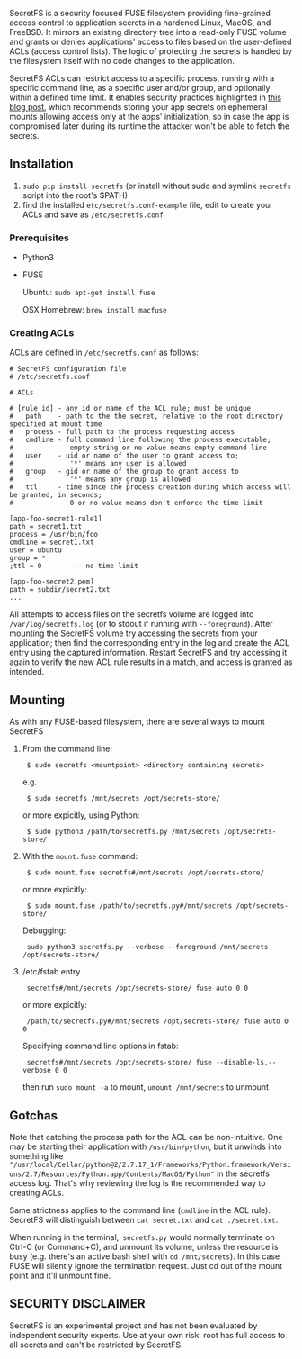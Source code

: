 
SecretFS is a security focused FUSE filesystem providing fine-grained access control to application secrets in a hardened Linux, MacOS, and FreeBSD. It mirrors an existing directory tree into a read-only FUSE volume and grants or denies applications' access to files based on the user-defined ACLs (access control lists). The logic of protecting the secrets is handled by the filesystem itself with no code changes to the application.

SecretFS ACLs can restrict access to a specific process, running with a specific command line, as a specific user and/or group, and optionally within a defined time limit. It enables security practices highlighted in [this blog post](http://https://blog.forcesunseen.com/stop-storing-secrets-in-environment-variables "this blog post"), which recommends storing your app secrets on ephemeral mounts allowing access only at the apps' initialization, so in case the app is compromised later during its runtime the attacker won't be able to fetch the secrets.


Installation
------------

1. `sudo pip install secretfs` (or install without sudo and symlink `secretfs` script into the root's $PATH)
2. find the installed `etc/secretfs.conf-example` file, edit to create your ACLs and save as `/etc/secretfs.conf`

### Prerequisites

- Python3
- FUSE

    Ubuntu: `sudo apt-get install fuse`

    OSX Homebrew: `brew install macfuse`


### Creating ACLs

ACLs are defined in `/etc/secretfs.conf` as follows:

```
# SecretFS configuration file
# /etc/secretfs.conf

# ACLs

# [rule_id] - any id or name of the ACL rule; must be unique
#   path    - path to the the secret, relative to the root directory specified at mount time
#   process - full path to the process requesting access
#   cmdline - full command line following the process executable;
#              empty string or no value means empty command line
#   user    - uid or name of the user to grant access to;
#              '*' means any user is allowed
#   group   - gid or name of the group to grant access to
#              '*' means any group is allowed
#   ttl     - time since the process creation during which access will be granted, in seconds;
#              0 or no value means don't enforce the time limit

[app-foo-secret1-rule1]
path = secret1.txt
process = /usr/bin/foo
cmdline = secret1.txt
user = ubuntu
group = *
;ttl = 0        -- no time limit

[app-foo-secret2.pem]
path = subdir/secret2.txt
...

```

All attempts to access files on the secretfs volume are logged into `/var/log/secretfs.log` (or to stdout if running with `--foreground`).
After mounting the SecretFS volume try accessing the secrets from your application; then find the corresponding entry in the log and create the ACL entry using the captured information. Restart SecretFS and try accessing it again to verify the new ACL rule results in a match, and access is granted as intended.


Mounting
--------

As with any FUSE-based filesystem, there are several ways to mount SecretFS

1. From the command line:

        $ sudo secretfs <mountpoint> <directory containing secrets>
    e.g.

        $ sudo secretfs /mnt/secrets /opt/secrets-store/

   or more expicitly, using Python:

        $ sudo python3 /path/to/secretfs.py /mnt/secrets /opt/secrets-store/

2. With the `mount.fuse` command:

        $ sudo mount.fuse secretfs#/mnt/secrets /opt/secrets-store/

   or more expicitly:

        $ sudo mount.fuse /path/to/secretfs.py#/mnt/secrets /opt/secrets-store/

   Debugging:

        sudo python3 secretfs.py --verbose --foreground /mnt/secrets /opt/secrets-store/

3. /etc/fstab entry

        secretfs#/mnt/secrets /opt/secrets-store/ fuse auto 0 0

   or more expicitly:

        /path/to/secretfs.py#/mnt/secrets /opt/secrets-store/ fuse auto 0 0

   Specifying command line options in fstab:

        secretfs#/mnt/secrets /opt/secrets-store/ fuse --disable-ls,--verbose 0 0

   then run `sudo mount -a` to mount, `umount /mnt/secrets` to unmount


Gotchas
-------

Note that catching the process path for the ACL can be non-intuitive. One may be starting their application with `/usr/bin/python`, but it unwinds into something like `"/usr/local/Cellar/python@2/2.7.17_1/Frameworks/Python.framework/Versions/2.7/Resources/Python.app/Contents/MacOS/Python"` in the secretfs access log. That's why reviewing the log is the recommended way to creating ACLs.

Same strictness applies to the command line (`cmdline` in the ACL rule). SecretFS will distinguish between `cat secret.txt` and `cat ./secret.txt`.

When running in the terminal,` secretfs.py` would normally terminate on Ctrl-C (or Command+C), and unmount its volume, unless the resource is busy (e.g. there's an active bash shell with `cd /mnt/secrets`). In this case FUSE will silently ignore the termination request. Just cd out of the mount point and it'll unmount fine.


SECURITY DISCLAIMER
-------------------

SecretFS is an experimental project and has not been evaluated by independent security experts. Use at your own risk.
root has full access to all secrets and can't be restricted by SecretFS.
